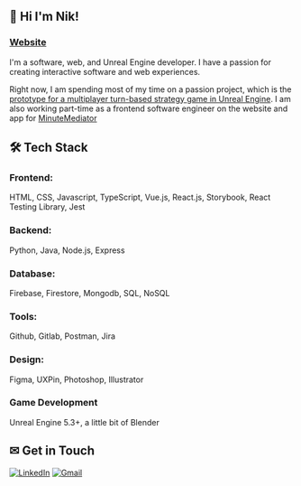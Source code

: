 ## 👋 Hi I'm Nik!

### [Website](https://www.niklasport.com) 

I'm a software, web, and Unreal Engine developer. I have a passion for creating interactive software and web experiences.

Right now, I am spending most of my time on a passion project, which is the [prototype for a multiplayer turn-based strategy game in Unreal Engine](https://github.com/leavemydogalone/Prototype). I am also working part-time as a frontend software engineer on the website and app for [MinuteMediator](https://www.minutemediator.com/)

## 🛠 Tech Stack

### Frontend:
HTML, CSS, Javascript, TypeScript, Vue.js, React.js, Storybook, React Testing Library, Jest
### Backend:
Python, Java, Node.js, Express
### Database:
Firebase, Firestore, Mongodb, SQL, NoSQL
### Tools:
Github, Gitlab, Postman, Jira
### Design:
Figma, UXPin, Photoshop, Illustrator
### Game Development
Unreal Engine 5.3+, a little bit of Blender

## ✉ Get in Touch
[![LinkedIn](https://img.shields.io/badge/LinkedIn-0077B5?style=for-the-badge&logo=linkedin&logoColor=white)](https://www.linkedin.com/in/niklas-port-a8898118a/) 
[![Gmail](https://img.shields.io/badge/Gmail-D14836?style=for-the-badge&logo=gmail&logoColor=white)](mailto:nikasport88@gmail.com) 



